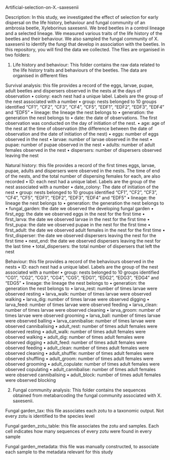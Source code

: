 Artificial-selection-on-X.-saxesenii

Description: In this study, we investigated the effect of selection for early dispersal on the life history, behaviour and fungal community of an ambrosia beetle, Xyleborinus saxesenii. We bred beetles in a control lineage and a selected lineage. We measured various traits of the life history of the beetles and their behaviour. We also sampled the fungal community of X. saxesenii to identify the fungi that develop in association with the beetles.
In this repository, you will find the data we collected. The files are organised in two folders:

1.	Life history and behaviour: This folder contains the raw data related to the life history traits and behaviours of the beetles. The data are organised in different files

Survival analysis: this file provides a record of the eggs, larvae, pupae, adult beetles and dispersers observed in the nests at the days of observation
•	colony: each nest had a unique label. Labels are the group of the nest associated with a number
•	group: nests belonged to 10 groups identified “CF1”, “CF2”, “CF3”, “CF4”, “CF5”, “EDF1”, “EDF2”, “EDF3”, “EDF4” and “EDF5”
•	lineage: the lineage the nest belongs to
•	generation: the generation the nest belongs to
•	date: the date of observations. The first observation was conducted on the day of initiation of the nest.
•	age: age of the nest at the time of observation (the difference between the date of observation and the date of initiation of the nest)
•	eggs: number of eggs observed in the nest
•	larvae: number of larvae observed in the nest
•	pupae: number of pupae observed in the nest
•	adults: number of adult females observed in the nest
•	dispersers: number of dispersers observed leaving the nest

Natural history: this file provides a record of the first times eggs, larvae, pupae, adults and dispersers were observed in the nests. The time of end of the nests, and the total number of dispersing females for each, are also recorded
•	ID: each nest had a unique label. Labels are the group of the nest associated with a number
•	date_colony: The date of initiation of the nest
•	group: nests belonged to 10 groups identified “CF1”, “CF2”, “CF3”, “CF4”, “CF5”, “EDF1”, “EDF2”, “EDF3”, “EDF4” and “EDF5”
•	lineage: the lineage the nest belongs to
•	generation: the generation the nest belongs to
•	fungal_garden: the date we observed the developing fungal garden
•	first_egg: the date we observed eggs in the nest for the first time
•	first_larva: the date we observed larvae in the nest for the first time
•	first_pupa: the date we observed pupae in the nest for the first time
•	first_adult: the date we observed adult females in the nest for the first time
•	first_disperser: the date we observed dispersers leaving the nest for the first time
•	nest_end: the date we observed dispersers leaving the nest for the last time
•	total_dispersers: the total number of dispersers that left the nest

Behaviour: this file provides a record of the behaviours observed in the nests
•	ID: each nest had a unique label. Labels are the group of the nest associated with a number
•	group: nests belonged to 10 groups identified “CG1”, “CG2”, “CG3”, “CG4”, “CG5”, “EDG1”, “EDG2”, “EDG3”, “EDG4” and “EDG5”
•	lineage: the lineage the nest belongs to
•	generation: the generation the nest belongs to
•	larva_rest: number of times larvae were observed resting
•	larva_walk: number of times larvae were observed walking
•	larva_dig: number of times larvae were observed digging
•	larva_feed: number of times larvae were observed feeding
•	larva_clean: number of times larvae were observed cleaning
•	larva_groom: number of times larvae were observed grooming
•	larva_ball: number of times larvae were observed balling
•	larva_cannibalise: number of times larvae were observed cannibalising
•	adult_rest: number of times adult females were observed resting
•	adult_walk: number of times adult females were observed walking
•	adult_dig: number of times adult females were observed digging
•	adult_feed: number of times adult females were observed feeding
•	adult_clean: number of times adult females were observed cleaning
•	adult_shuffle: number of times adult females were observed shuffling
•	adult_groom: number of times adult females were observed grooming
•	adult_copulate: number of times adult females were observed copulating
•	adult_cannibalise: number of times adult females were observed cannibalising
•	adult_block: number of times adult females were observed blocking

2.	Fungal community analysis: This folder contains the sequences obtained from metabarcoding the fungal community associated with X. saxesenii.

Fungal garden_tax: this file associates each zotu to a taxonomic output. Not every zotu is identified to the species level

Fungal garden_zotu_table: this file associates the zotu and samples. Each cell indicates how many sequences of every zotu were found in every sample

Fungal garden_metadata: this file was manually constructed, to associate each sample to the metadata relevant for this study
